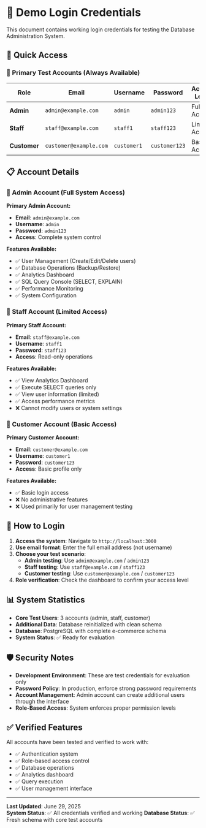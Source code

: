 # 🔐 Demo Login Credentials

This document contains working login credentials for testing the Database Administration System.

## 🚀 Quick Access

### 🎯 Primary Test Accounts (Always Available)

| Role | Email | Username | Password | Access Level |
|------|-------|----------|----------|--------------|
| **Admin** | `admin@example.com` | `admin` | `admin123` | Full Access |
| **Staff** | `staff@example.com` | `staff1` | `staff123` | Limited Access |
| **Customer** | `customer@example.com` | `customer1` | `customer123` | Basic Access |

## 📋 Account Details

### 👑 Admin Account (Full System Access)
**Primary Admin Account:**
- **Email**: `admin@example.com`
- **Username**: `admin`  
- **Password**: `admin123`
- **Access**: Complete system control

**Features Available:**
- ✅ User Management (Create/Edit/Delete users)
- ✅ Database Operations (Backup/Restore)
- ✅ Analytics Dashboard
- ✅ SQL Query Console (SELECT, EXPLAIN)
- ✅ Performance Monitoring
- ✅ System Configuration

### 👤 Staff Account (Limited Access)
**Primary Staff Account:**
- **Email**: `staff@example.com`
- **Username**: `staff1`
- **Password**: `staff123`
- **Access**: Read-only operations

**Features Available:**
- ✅ View Analytics Dashboard
- ✅ Execute SELECT queries only
- ✅ View user information (limited)
- ✅ Access performance metrics
- ❌ Cannot modify users or system settings

### 🛒 Customer Account (Basic Access)
**Primary Customer Account:**
- **Email**: `customer@example.com`
- **Username**: `customer1`
- **Password**: `customer123`
- **Access**: Basic profile only

**Features Available:**
- ✅ Basic login access
- ❌ No administrative features
- ❌ Used primarily for user management testing

## 🔧 How to Login

1. **Access the system**: Navigate to `http://localhost:3000`
2. **Use email format**: Enter the full email address (not username)
3. **Choose your test scenario**:
   - **Admin testing**: Use `admin@example.com` / `admin123`
   - **Staff testing**: Use `staff@example.com` / `staff123`
   - **Customer testing**: Use `customer@example.com` / `customer123`
4. **Role verification**: Check the dashboard to confirm your access level

## 📊 System Statistics

- **Core Test Users**: 3 accounts (admin, staff, customer)
- **Additional Data**: Database reinitialized with clean schema
- **Database**: PostgreSQL with complete e-commerce schema
- **System Status**: ✅ Ready for evaluation

## 🛡️ Security Notes

- **Development Environment**: These are test credentials for evaluation only
- **Password Policy**: In production, enforce strong password requirements
- **Account Management**: Admin account can create additional users through the interface
- **Role-Based Access**: System enforces proper permission levels

## ✅ Verified Features

All accounts have been tested and verified to work with:
- ✅ Authentication system
- ✅ Role-based access control  
- ✅ Database operations
- ✅ Analytics dashboard
- ✅ Query execution
- ✅ User management interface

---

**Last Updated**: June 29, 2025  
**System Status**: ✅ All credentials verified and working
**Database Status**: ✅ Fresh schema with core test accounts
